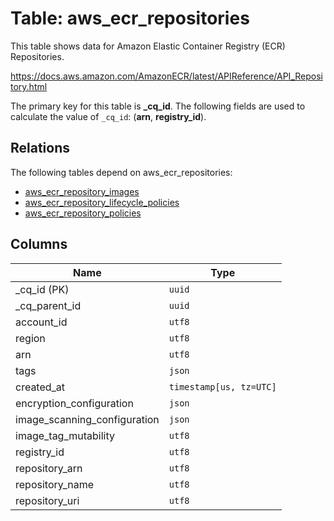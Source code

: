 # Table: aws_ecr_repositories

This table shows data for Amazon Elastic Container Registry (ECR) Repositories.

https://docs.aws.amazon.com/AmazonECR/latest/APIReference/API_Repository.html

The primary key for this table is **_cq_id**.
The following fields are used to calculate the value of `_cq_id`: (**arn**, **registry_id**).
## Relations

The following tables depend on aws_ecr_repositories:
  - [aws_ecr_repository_images](aws_ecr_repository_images.md)
  - [aws_ecr_repository_lifecycle_policies](aws_ecr_repository_lifecycle_policies.md)
  - [aws_ecr_repository_policies](aws_ecr_repository_policies.md)

## Columns

| Name          | Type          |
| ------------- | ------------- |
|_cq_id (PK)|`uuid`|
|_cq_parent_id|`uuid`|
|account_id|`utf8`|
|region|`utf8`|
|arn|`utf8`|
|tags|`json`|
|created_at|`timestamp[us, tz=UTC]`|
|encryption_configuration|`json`|
|image_scanning_configuration|`json`|
|image_tag_mutability|`utf8`|
|registry_id|`utf8`|
|repository_arn|`utf8`|
|repository_name|`utf8`|
|repository_uri|`utf8`|